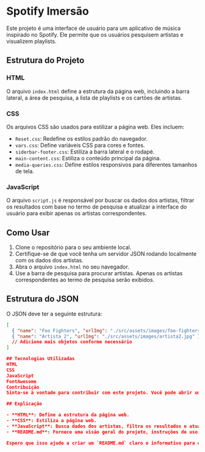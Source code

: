
# Spotify Imersão

Este projeto é uma interface de usuário para um aplicativo de música inspirado no Spotify. Ele permite que os usuários pesquisem artistas e visualizem playlists.

## Estrutura do Projeto

### HTML

O arquivo `index.html` define a estrutura da página web, incluindo a barra lateral, a área de pesquisa, a lista de playlists e os cartões de artistas.

### CSS

Os arquivos CSS são usados para estilizar a página web. Eles incluem:

- `Reset.css`: Redefine os estilos padrão do navegador.
- `vars.css`: Define variáveis CSS para cores e fontes.
- `siderbar-footer.css`: Estiliza a barra lateral e o rodapé.
- `main-content.css`: Estiliza o conteúdo principal da página.
- `media-queries.css`: Define estilos responsivos para diferentes tamanhos de tela.

### JavaScript

O arquivo `script.js` é responsável por buscar os dados dos artistas, filtrar os resultados com base no termo de pesquisa e atualizar a interface do usuário para exibir apenas os artistas correspondentes.

## Como Usar

1. Clone o repositório para o seu ambiente local.
2. Certifique-se de que você tenha um servidor JSON rodando localmente com os dados dos artistas.
3. Abra o arquivo `index.html` no seu navegador.
4. Use a barra de pesquisa para procurar artistas. Apenas os artistas correspondentes ao termo de pesquisa serão exibidos.

## Estrutura do JSON

O JSON deve ter a seguinte estrutura:

```json
[
  { "name": "Foo Fighters", "urlImg": "./src/assets/images/foo-fighters.jpg" },
  { "name": "Artista 2", "urlImg": "./src/assets/images/artista2.jpg" }
  // Adicione mais objetos conforme necessário
]

## Tecnologias Utilizadas
HTML
CSS
JavaScript
FontAwesome
Contribuição
Sinta-se à vontade para contribuir com este projeto. Você pode abrir uma issue ou enviar um pull request.

## Explicação

- **HTML**: Define a estrutura da página web.
- **CSS**: Estiliza a página web.
- **JavaScript**: Busca dados dos artistas, filtra os resultados e atualiza a interface do usuário.
- **README.md**: Fornece uma visão geral do projeto, instruções de uso, estrutura do JSON, tecnologias utilizadas

Espero que isso ajude a criar um `README.md` claro e informativo para o seu projeto!

